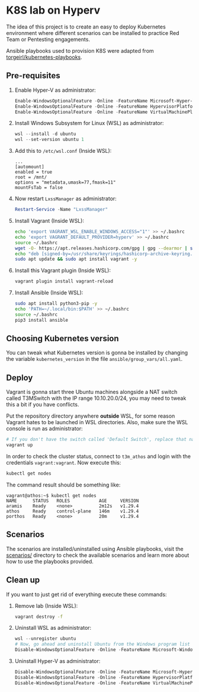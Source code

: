 # K8S lab on Hyperv

The idea of this project is to create an easy to deploy Kubernetes environment where different scenarios can be installed to practice Red Team or Pentesting engagements.

Ansible playbooks used to provision K8S were adapted from [torgeirl/kubernetes-playbooks](https://github.com/torgeirl/kubernetes-playbooks).

## Pre-requisites

1. Enable Hyper-V as administrator:
   ```powershell
   Enable-WindowsOptionalFeature -Online -FeatureName Microsoft-Hyper-V-All
   Enable-WindowsOptionalFeature -Online -FeatureName HypervisorPlatform
   Enable-WindowsOptionalFeature -Online -FeatureName VirtualMachinePlatform
   ```
2. Install Windows Subsystem for Linux (WSL) as administrator:
   ```powershell
   wsl --install -d ubuntu
   wsl --set-version ubuntu 1
   ```
3. Add this to `/etc/wsl.conf` (Inside WSL):
   ```
   ...
   [automount]
   enabled = true
   root = /mnt/
   options = "metadata,umask=77,fmask=11"
   mountFsTab = false
   ```
4. Now restart `LxssManager` as administrator:
   ```powershell
   Restart-Service -Name "LxssManager"
   ```
5. Install Vagrant (Inside WSL):
   ```bash
   echo 'export VAGRANT_WSL_ENABLE_WINDOWS_ACCESS="1"' >> ~/.bashrc
   echo 'export VAGRANT_DEFAULT_PROVIDER=hyperv' >> ~/.bashrc
   source ~/.bashrc
   wget -O- https://apt.releases.hashicorp.com/gpg | gpg --dearmor | sudo tee /usr/share/keyrings/hashicorp-archive-keyring.gpg
   echo "deb [signed-by=/usr/share/keyrings/hashicorp-archive-keyring.gpg] https://apt.releases.hashicorp.com $(lsb_release -cs) main" | sudo tee /etc/apt/sources.list.d/hashicorp.list
   sudo apt update && sudo apt install vagrant -y
   ```
6. Install this Vagrant plugin (Inside WSL):
   ```bash
   vagrant plugin install vagrant-reload
   ```
7. Install Ansible (Inside WSL):
   ```bash
   sudo apt install python3-pip -y
   echo 'PATH=~/.local/bin:$PATH' >> ~/.bashrc
   source ~/.bashrc
   pip3 install ansible
   ```

## Choosing Kubernetes version

You can tweak what Kubernetes version is gonna be installed by changing the variable `kubernetes_version` in the file `ansible/group_vars/all.yaml`.

## Deploy

Vagrant is gonna start three Ubuntu machines alongside a NAT switch called T3MSwitch with the
IP range 10.10.20.0/24, you may need to tweak this a bit if you have conflicts.

Put the repository directory anywhere **outside** WSL, for some reason Vagrant hates to be launched in WSL directories. Also, make sure the WSL console is run as administrator:
```bash
# If you don't have the switch called 'Default Switch', replace that name from the Vagrantfile and use any other switch with a DHCP server attached
vagrant up
```

In order to check the cluster status, connect to `t3m_athos` and login with the credentials `vagrant:vagrant`. Now execute this:
```bash
kubectl get nodes
```

The command result should be something like:
```
vagrant@athos:~$ kubectl get nodes
NAME      STATUS   ROLES           AGE     VERSION
aramis    Ready    <none>          2m12s   v1.29.4
athos     Ready    control-plane   146m    v1.29.4
porthos   Ready    <none>          20m     v1.29.4
```

## Scenarios

The scenarios are installed/uninstalled using Ansible playbooks, visit the [scenarios/](scenarios/) directory to check the available scenarios and learn more about how to use the playbooks provided.

## Clean up

If you want to just get rid of everything execute these commands:
1. Remove lab (Inside WSL):
   ```bash
   vagrant destroy -f
   ```
2. Uninstall WSL as administrator:
   ```powershell
   wsl --unregister ubuntu
   # Now, go ahead and uninstall Ubuntu from the Windows program list
   Disable-WindowsOptionalFeature -Online -FeatureName Microsoft-Windows-Subsystem-Linux
   ```  
3. Uninstall Hyper-V as administrator:
   ```powershell
   Disable-WindowsOptionalFeature -Online -FeatureName Microsoft-Hyper-V-All
   Disable-WindowsOptionalFeature -Online -FeatureName HypervisorPlatform
   Disable-WindowsOptionalFeature -Online -FeatureName VirtualMachinePlatform
   ```
